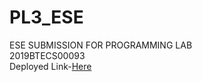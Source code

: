 # PL3_ESE
ESE SUBMISSION FOR PROGRAMMING LAB <br>
<bold> 2019BTECS00093 </bold><br>
Deployed Link-<a href="https://astroakanksha24.github.io/PL3_ESE/">Here</a>
